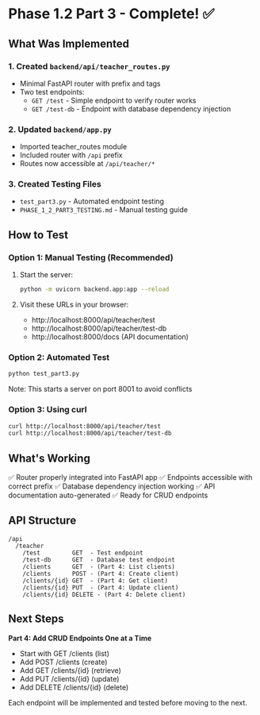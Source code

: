 # Phase 1.2 Part 3 - Complete! ✅

## What Was Implemented

### 1. Created `backend/api/teacher_routes.py`
- Minimal FastAPI router with prefix and tags
- Two test endpoints:
  - `GET /test` - Simple endpoint to verify router works
  - `GET /test-db` - Endpoint with database dependency injection

### 2. Updated `backend/app.py`
- Imported teacher_routes module
- Included router with `/api` prefix
- Routes now accessible at `/api/teacher/*`

### 3. Created Testing Files
- `test_part3.py` - Automated endpoint testing
- `PHASE_1_2_PART3_TESTING.md` - Manual testing guide

## How to Test

### Option 1: Manual Testing (Recommended)
1. Start the server:
   ```bash
   python -m uvicorn backend.app:app --reload
   ```

2. Visit these URLs in your browser:
   - http://localhost:8000/api/teacher/test
   - http://localhost:8000/api/teacher/test-db
   - http://localhost:8000/docs (API documentation)

### Option 2: Automated Test
```bash
python test_part3.py
```
Note: This starts a server on port 8001 to avoid conflicts

### Option 3: Using curl
```bash
curl http://localhost:8000/api/teacher/test
curl http://localhost:8000/api/teacher/test-db
```

## What's Working

✅ Router properly integrated into FastAPI app
✅ Endpoints accessible with correct prefix
✅ Database dependency injection working
✅ API documentation auto-generated
✅ Ready for CRUD endpoints

## API Structure

```
/api
  /teacher
    /test         GET  - Test endpoint
    /test-db      GET  - Database test endpoint
    /clients      GET  - (Part 4: List clients)
    /clients      POST - (Part 4: Create client)
    /clients/{id} GET  - (Part 4: Get client)
    /clients/{id} PUT  - (Part 4: Update client)
    /clients/{id} DELETE - (Part 4: Delete client)
```

## Next Steps

**Part 4: Add CRUD Endpoints One at a Time**
- Start with GET /clients (list)
- Add POST /clients (create)
- Add GET /clients/{id} (retrieve)
- Add PUT /clients/{id} (update)
- Add DELETE /clients/{id} (delete)

Each endpoint will be implemented and tested before moving to the next.
